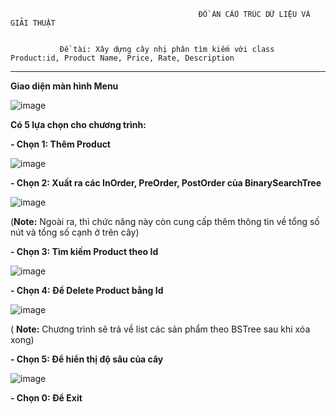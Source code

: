                                               ĐỒ ÁN CẤU TRÚC DỮ LIỆU VÀ GIẢI THUẬT


	           Đề tài: Xây dựng cây nhị phân tìm kiếm với class Product:id, Product Name, Price, Rate, Description

-----------------------------------------------------------------------------------------------------------------
     
**Giao diện màn hình Menu**
    
![image](https://user-images.githubusercontent.com/73508026/145922093-85501759-ea23-430e-89b6-a6ddcc476d03.png)

**Có 5 lựa chọn cho chương trình:**

**- Chọn 1: Thêm Product**

![image](https://user-images.githubusercontent.com/73508026/145364000-dda1475a-a24f-4635-a012-63e1ce254fb0.png)

**- Chọn 2: Xuất ra các InOrder, PreOrder, PostOrder của BinarySearchTree**

![image](https://user-images.githubusercontent.com/73508026/145922966-f61e1c44-d4bd-4de7-b0f4-70b79113d719.png)

(**Note:** Ngoài ra, thì chức năng này còn cung cấp thêm thông tin về tổng số nút và tổng số cạnh ở trên cây)

**- Chọn 3: Tìm kiếm Product theo Id**

![image](https://user-images.githubusercontent.com/73508026/145364495-68093ae8-2171-44ac-84a8-ed8bdcbb85fb.png)

**- Chọn 4: Để Delete Product bằng Id**

![image](https://user-images.githubusercontent.com/73508026/145923359-642e3af2-fbe9-4e6b-9758-3af5fdb53b03.png)

( **Note:** Chương trình sẽ trả về list các sản phẩm theo BSTree sau khi xóa xong)

**- Chọn 5: Để hiển thị độ sâu của cây**

![image](https://user-images.githubusercontent.com/73508026/145923157-29c9652e-1d2a-4a9c-a857-85355dee94ca.png)

**- Chọn 0: Để Exit**
